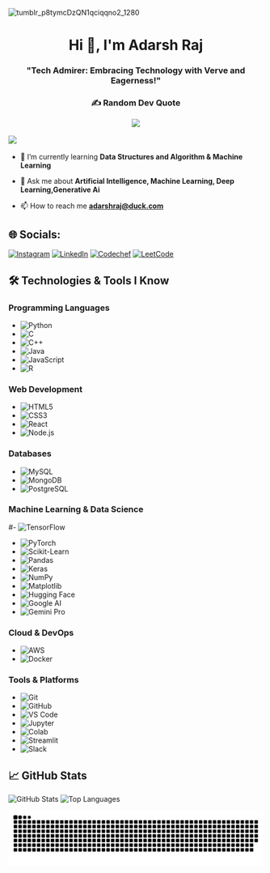 ![tumblr_p8tymcDzQN1qciqqno2_1280](https://github.com/silentkiller18/silentkiller18/assets/89922781/2e943aa2-630a-46a4-ba35-7d8cf6c2f421)

<h1 align="center">Hi 👋, I'm Adarsh Raj</h1>
<h3 align="center">"Tech Admirer: Embracing Technology with Verve and Eagerness!"</h3>
<div id="header" align="center">

### ✍️ Random Dev Quote
![](https://quotes-github-readme.vercel.app/api?type=horizontal&theme=radical)
</div>

[![](https://visitcount.itsvg.in/api?id=silentkiller18&icon=2&color=1)](https://visitcount.itsvg.in)

- 🌱 I’m currently learning **Data Structures and Algorithm & Machine Learning**

- 💬 Ask me about **Artificial Intelligence, Machine Learning, Deep Learning,Generative Ai**

- 📫 How to reach me **adarshraj@duck.com**


## 🌐 Socials:
[![Instagram](https://img.shields.io/badge/Instagram-%23E4405F.svg?logo=Instagram&logoColor=white)](https://instagram.com/im.adarsh_raj) [![LinkedIn](https://img.shields.io/badge/LinkedIn-%230077B5.svg?logo=linkedin&logoColor=white)](https://www.linkedin.com/in/adarsh-raj-700013214/) 
[![Codechef](https://img.shields.io/badge/Codechef-%23B92B27.svg?&style=for-the-badge&logo=Codechef&logoColor=white)](https://www.codechef.com/users/adarshraj18)
[![LeetCode](https://img.shields.io/badge/-LeetCode-FFA116?style=for-the-badge&logo=LeetCode&logoColor=black)](https://leetcode.com/adarshraj10994/)

## 🛠️ Technologies & Tools I Know

### Programming Languages
- ![Python](https://img.shields.io/badge/Python-3776AB?style=flat&logo=python&logoColor=white)
- ![C](https://img.shields.io/badge/C-00599C?style=flat&logo=c&logoColor=white)
- ![C++](https://img.shields.io/badge/C++-00599C?style=flat&logo=c%2B%2B&logoColor=white)
- ![Java](https://img.shields.io/badge/Java-007396?style=flat&logo=java&logoColor=white)
- ![JavaScript](https://img.shields.io/badge/JavaScript-F7DF1E?style=flat&logo=javascript&logoColor=black)
- ![R](https://img.shields.io/badge/R-276DC3?style=flat&logo=r&logoColor=white)

### Web Development
- ![HTML5](https://img.shields.io/badge/HTML5-E34F26?style=flat&logo=html5&logoColor=white)
- ![CSS3](https://img.shields.io/badge/CSS3-1572B6?style=flat&logo=css3&logoColor=white)
- ![React](https://img.shields.io/badge/React-20232A?style=flat&logo=react&logoColor=61DAFB)
- ![Node.js](https://img.shields.io/badge/Node.js-339933?style=flat&logo=node-dot-js&logoColor=white)

### Databases
- ![MySQL](https://img.shields.io/badge/MySQL-4479A1?style=flat&logo=mysql&logoColor=white)
- ![MongoDB](https://img.shields.io/badge/MongoDB-4EA94B?style=flat&logo=mongodb&logoColor=white)
- ![PostgreSQL](https://img.shields.io/badge/PostgreSQL-336791?style=flat&logo=postgresql&logoColor=white)

### Machine Learning & Data Science
#- ![TensorFlow](https://img.shields.io/badge/TensorFlow-FF6F00?style=flat&logo=tensorflow&logoColor=white)
- ![PyTorch](https://img.shields.io/badge/PyTorch-EE4C2C?style=flat&logo=pytorch&logoColor=white)
- ![Scikit-Learn](https://img.shields.io/badge/Scikit--Learn-F7931E?style=flat&logo=scikit-learn&logoColor=white)
- ![Pandas](https://img.shields.io/badge/Pandas-150458?style=flat&logo=pandas&logoColor=white)
- ![Keras](https://img.shields.io/badge/Keras-D00000?style=flat&logo=keras&logoColor=white)
- ![NumPy](https://img.shields.io/badge/NumPy-013243?style=flat&logo=numpy&logoColor=white)
- ![Matplotlib](https://img.shields.io/badge/Matplotlib-3776AB?style=flat&logo=python&logoColor=white)
- ![Hugging Face](https://img.shields.io/badge/Hugging%20Face-FFAE00?style=flat&logo=hugging-face&logoColor=white)
- ![Google AI](https://img.shields.io/badge/Google%20AI-4285F4?style=flat&logo=google&logoColor=white)
- ![Gemini Pro](https://img.shields.io/badge/Gemini%20Pro-FF5733?style=flat&logo=gemini&logoColor=white)

### Cloud & DevOps
- ![AWS](https://img.shields.io/badge/AWS-232F3E?style=flat&logo=amazon-aws&logoColor=white)
- ![Docker](https://img.shields.io/badge/Docker-2496ED?style=flat&logo=docker&logoColor=white)
### Tools & Platforms
- ![Git](https://img.shields.io/badge/Git-F05032?style=flat&logo=git&logoColor=white)
- ![GitHub](https://img.shields.io/badge/GitHub-181717?style=flat&logo=github&logoColor=white)
- ![VS Code](https://img.shields.io/badge/VS%20Code-007ACC?style=flat&logo=visual-studio-code&logoColor=white)
- ![Jupyter](https://img.shields.io/badge/Jupyter-F37626?style=flat&logo=jupyter&logoColor=white)
- ![Colab](https://img.shields.io/badge/Colab-F9AB00?style=flat&logo=google-colab&logoColor=white)
- ![Streamlit](https://img.shields.io/badge/Streamlit-FF4B4B?style=flat&logo=streamlit&logoColor=white)
- ![Slack](https://img.shields.io/badge/Slack-4A154B?style=flat&logo=slack&logoColor=white)
## 📈 GitHub Stats
![GitHub Stats](https://github-readme-stats.vercel.app/api?username=silentkiller18&show_icons=true&theme=radical)
![Top Languages](https://github-readme-stats.vercel.app/api/top-langs/?username=silentkiller18&layout=compact&theme=radical)
  
![](https://raw.githubusercontent.com/silentkiller18/silentkiller18/output/github-contribution-grid-snake.svg)


